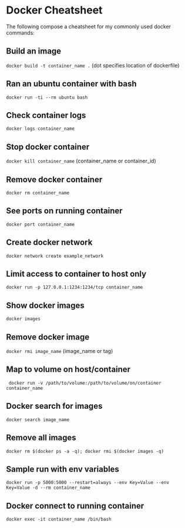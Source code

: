 # Docker Cheatsheet

The following compose a cheatsheet for my commonly used docker commands:

## Build an image

` docker build -t container_name . ` 
(dot specifies location of dockerfile)

## Ran an ubuntu container with bash

` docker run -ti --rm ubuntu bash `

## Check container logs

` docker logs container_name `

##  Stop docker container

` docker kill container_name `
(container_name or container_id)

## Remove docker container

` docker rm container_name `

## See ports on running container

` docker port container_name `

## Create docker network

` docker network create example_network `

## Limit access to container to host only

` docker run -p 127.0.0.1:1234:1234/tcp container_name `

## Show docker images

` docker images `

## Remove docker image

` docker rmi image_name ` 
(image_name or tag)

## Map to volume on host/container

` docker run -v /path/to/volume:/path/to/volume/on/container container_name`

## Docker search for images 

` docker search image_name `

## Remove all images

` docker rm $(docker ps -a -q); docker rmi $(docker images -q) `

##  Sample run with env variables

` docker run -p 5000:5000 --restart=always --env Key=Value --env Key=Value -d --rm container_name `

## Docker connect to running container

` docker exec -it container_name /bin/bash `
